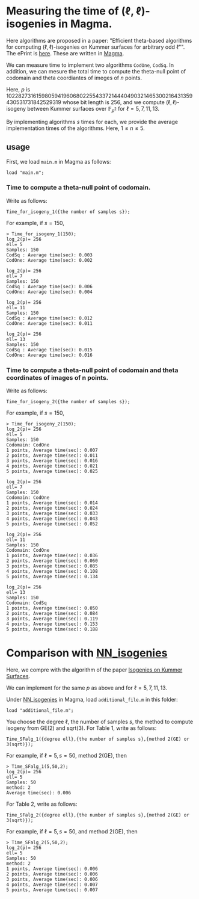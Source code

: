 # Measuring the time of $(\ell,\ell)$-isogenies in Magma.


Here algorithms are proposed in a paper: "Efficient theta-based algorithms for computing $(\ell,\ell)$-isogenies on Kummer surfaces for arbitrary odd $\ell$"". The ePrint is [here](https://eprint.iacr.org/2024/1519). 
These are written in [Magma](http://magma.maths.usyd.edu.au/magma/).


We can measure time to implement two algorithms $\mathtt{CodOne}$, $\mathtt{CodSq}$.
In addition, we can mesure the total time to compute the theta-null point of codomain and theta coordiantes of imeges of $n$ points.

Here, $p$ is 102282731615980594196068022554337214440490321465300216431359430531731842529319 whose bit length is 256, 
and we compute $(\ell,\ell)$-isogeny between Kummer surfaces over $\mathbb{F}_{p^2}$ for $\ell=5,7,11,13$.


By implementing algorithms $s$ times for each, we provide the average implementation times of the algorithms. Here, $1\le n\le 5$. 

## usage

First, we load ```main.m```  in Magma as follows:
```
load "main.m";
```

### Time to compute a theta-null point of codomain.

Write as follows:
```
Time_for_isogeny_1({the number of samples s});
```
For example, if $s=150$,  
```
> Time_for_isogeny_1(150);
log_2(p)= 256
ell= 5
Samples: 150
CodSq : Average time(sec): 0.003
CodOne: Average time(sec): 0.002

log_2(p)= 256
ell= 7
Samples: 150
CodSq : Average time(sec): 0.006
CodOne: Average time(sec): 0.004

log_2(p)= 256
ell= 11
Samples: 150
CodSq : Average time(sec): 0.012
CodOne: Average time(sec): 0.011

log_2(p)= 256
ell= 13
Samples: 150
CodSq : Average time(sec): 0.015
CodOne: Average time(sec): 0.016
```
### Time to compute a theta-null point of codomain and theta coordinates of images of n points.

Write as follows:
```
Time_for_isogeny_2({the number of samples s});
```

For example, if $s=150$, 
```
> Time_for_isogeny_2(150); 
log_2(p)= 256
ell= 5
Samples: 150
Codomain: CodOne
1 points, Average time(sec): 0.007
2 points, Average time(sec): 0.011
3 points, Average time(sec): 0.016
4 points, Average time(sec): 0.021
5 points, Average time(sec): 0.025

log_2(p)= 256
ell= 7
Samples: 150
Codomain: CodOne
1 points, Average time(sec): 0.014
2 points, Average time(sec): 0.024
3 points, Average time(sec): 0.033
4 points, Average time(sec): 0.043
5 points, Average time(sec): 0.052

log_2(p)= 256
ell= 11
Samples: 150
Codomain: CodOne
1 points, Average time(sec): 0.036
2 points, Average time(sec): 0.060
3 points, Average time(sec): 0.085
4 points, Average time(sec): 0.108
5 points, Average time(sec): 0.134

log_2(p)= 256
ell= 13
Samples: 150
Codomain: CodSq
1 points, Average time(sec): 0.050
2 points, Average time(sec): 0.084
3 points, Average time(sec): 0.119
4 points, Average time(sec): 0.153
5 points, Average time(sec): 0.188
```



# Comparison with  [NN_isogenies](https://github.com/mariascrs/NN_isogenies)

Here, we compre with the algorithm of the paper [Isogenies on Kummer Surfaces](https://arxiv.org/abs/2409.14819).

We can implement for the same $p$ as above and for $\ell=5,7,11,13$.

Under [NN_isogenies](https://github.com/mariascrs/NN_isogenies)  in Magma, load  ```additional_file.m``` in this folder: 
```
load "additional_file.m";
```

You choose the degree $\ell$, the number of samples $s$, the method to compute isogeny from GE(2) and sqrt(3).
For Table 1, write as follows: 

```
Time_SFalg_1({degree ell},{the number of samples s},{method 2(GE) or 3(sqrt)});
```
For example, if $\ell=5, s=50$, method 2(GE), then
```
> Time_SFalg_1(5,50,2);
log_2(p)= 256
ell= 5
Samples: 50
method: 2
Average time(sec): 0.006
```

For Table 2, write as follows: 
```
Time_SFalg_2({degree ell},{the number of samples s},{method 2(GE) or 3(sqrt)});
```

For example, if $\ell=5, s=50$, and method 2(GE), then

```
> Time_SFalg_2(5,50,2);
log_2(p)= 256
ell= 5
Samples: 50
method: 2
1 points, Average time(sec): 0.006
2 points, Average time(sec): 0.006
3 points, Average time(sec): 0.006
4 points, Average time(sec): 0.007
5 points, Average time(sec): 0.007
```
